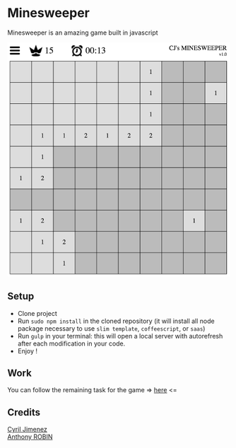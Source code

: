 Minesweeper
===========
Minesweeper is an amazing game built in javascript

![Minesweeper](public_html/assets/images/minesweeper.png "Minesweeper")

Setup
------
- Clone project
- Run `sudo npm install` in the cloned repository (it will install all node package necessary to use `slim template`, `coffeescript`, or `saas`)
- Run `gulp` in your terminal: this will open a local server with autorefresh after each modification in your code.
- Enjoy !

Work
----
You can follow the remaining task for the game => [here](https://trello.com/b/vpO56BbS/minesweeper) <=

Credits
--------
[Cyril Jimenez](http://cyril-jimenez.fr)  
[Anthony ROBIN](http://anthony-robin.fr) 
